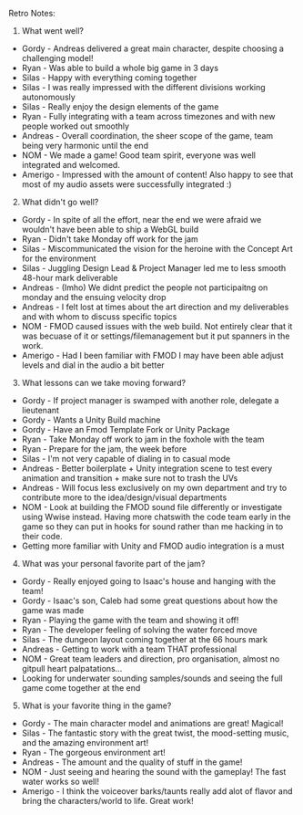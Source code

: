 Retro Notes:

1. What went well?
- Gordy - Andreas delivered a great main character, despite choosing a challenging model!
- Ryan - Was able to build a whole big game in 3 days
- Silas - Happy with everything coming together
- Silas - I was really impressed with the different divisions working autonomously
- Silas - Really enjoy the design elements of the game
- Ryan - Fully integrating with a team across timezones and with new people worked out smoothly
- Andreas - Overall coordination, the sheer scope of the game, team being very harmonic until the end
- NOM - We made a game! Good team spirit, everyone was well integrated and welcomed.
- Amerigo - Impressed with the amount of content! Also happy to see that most of my audio assets were successfully integrated :)

2. What didn't go well?
- Gordy - In spite of all the effort, near the end we were afraid we wouldn't have been able to ship a WebGL build
- Ryan - Didn't take Monday off work for the jam
- Silas - Miscommunicated the vision for the heroine with the Concept Art for the environment
- Silas - Juggling Design Lead & Project Manager led me to less smooth 48-hour mark deliverable
- Andreas - (Imho) We didnt predict the people not participaitng on monday and the ensuing velocity drop
- Andreas - I felt lost at times about the art direction and my deliverables and with whom to discuss specific topics
- NOM - FMOD caused issues with the web build. Not entirely clear that it was becuase of it or settings/filemanagement but it put spanners in the work.
- Amerigo - Had I been familiar with FMOD I may have been able adjust levels and dial in the audio a bit better

3. What lessons can we take moving forward?
- Gordy - If project manager is swamped with another role, delegate a lieutenant
- Gordy - Wants a Unity Build machine
- Gordy - Have an Fmod Template Fork or Unity Package
- Ryan - Take Monday off work to jam in the foxhole with the team
- Ryan - Prepare for the jam, the week before
- Silas - I'm not very capable of dialing in to casual mode
- Andreas - Better boilerplate + Unity integration scene to test every animation and transition + make sure not to trash the UVs
- Andreas - Will focus less exclusively on my own department and try to contribute more to the idea/design/visual departments
- NOM - Look at building the FMOD sound file differently or investigate using Wwise instead. Having more chatswith the code team early in the game so they can put in hooks for sound rather than me hacking in to their code.
- Getting more familiar with Unity and FMOD audio integration is a must

4. What was your personal favorite part of the jam?
- Gordy - Really enjoyed going to Isaac's house and hanging with the team!
- Gordy - Isaac's son, Caleb had some great questions about how the game was made
- Ryan - Playing the game with the team and showing it off!
- Ryan - The developer feeling of solving the water forced move
- Silas - The dungeon layout coming together at the 66 hours mark
- Andreas - Getting to work with a team THAT professional
- NOM - Great team leaders and direction, pro organisation, almost no gitpull heart palpatations...
- Looking for underwater sounding samples/sounds and seeing the full game come together at the end

5. What is your favorite thing in the game?
- Gordy - The main character model and animations are great! Magical!
- Silas - The fantastic story with the great twist, the mood-setting music, and the amazing environment art!
- Ryan - The gorgeous environment art!
- Andreas - The amount and the quality of stuff in the game!
- NOM - Just seeing and hearing the sound with the gameplay! The fast water works so well!
- Amerigo - I think the voiceover barks/taunts really add alot of flavor and bring the characters/world to life. Great work!

